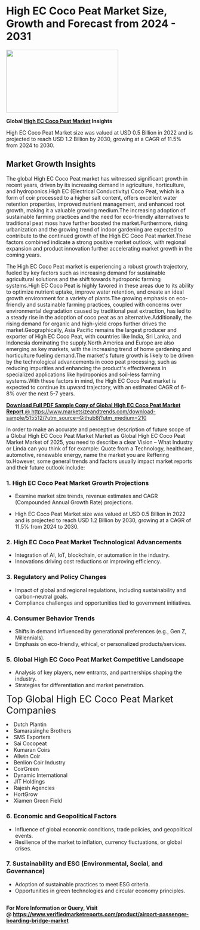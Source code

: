 <H1>High EC Coco Peat Market Size, Growth and Forecast from 2024 - 2031</H1><img class="aligncenter size-medium wp-image-584254" src="https://thirdeyenews.in/wp-content/uploads/2024/09/Global-Market-Research-300x168.jpeg" alt="" width="300" height="168" /><p><strong>Global&nbsp;<a href="https://www.marketsizeandtrends.com/download-sample/515512/?utm_source=Github8j?utm_medium=210">High EC Coco Peat Market</a> Insights</strong></p><p>High EC Coco Peat Market size was valued at USD 0.5 Billion in 2022 and is projected to reach USD 1.2 Billion by 2030, growing at a CAGR of 11.5% from 2024 to 2030.</p><p><h2>Market Growth Insights</h2> <p>The global High EC Coco Peat market has witnessed significant growth in recent years, driven by its increasing demand in agriculture, horticulture, and hydroponics.High EC (Electrical Conductivity) Coco Peat, which is a form of coir processed to a higher salt content, offers excellent water retention properties, improved nutrient management, and enhanced root growth, making it a valuable growing medium.The increasing adoption of sustainable farming practices and the need for eco-friendly alternatives to traditional peat moss have further boosted the market.Furthermore, rising urbanization and the growing trend of indoor gardening are expected to contribute to the continued growth of the High EC Coco Peat market.These factors combined indicate a strong positive market outlook, with regional expansion and product innovation further accelerating market growth in the coming years.</p> <p><a href="#"></a></p> <p>The High EC Coco Peat market is experiencing a robust growth trajectory, fueled by key factors such as increasing demand for sustainable agricultural solutions and the shift towards hydroponic farming systems.High EC Coco Peat is highly favored in these areas due to its ability to optimize nutrient uptake, improve water retention, and create an ideal growth environment for a variety of plants.The growing emphasis on eco-friendly and sustainable farming practices, coupled with concerns over environmental degradation caused by traditional peat extraction, has led to a steady rise in the adoption of coco peat as an alternative.Additionally, the rising demand for organic and high-yield crops further drives the market.Geographically, Asia Pacific remains the largest producer and exporter of High EC Coco Peat, with countries like India, Sri Lanka, and Indonesia dominating the supply.North America and Europe are also emerging as key markets, with the increasing trend of home gardening and horticulture fueling demand.The market's future growth is likely to be driven by the technological advancements in coco peat processing, such as reducing impurities and enhancing the product's effectiveness in specialized applications like hydroponics and soil-less farming systems.With these factors in mind, the High EC Coco Peat market is expected to continue its upward trajectory, with an estimated CAGR of 6-8% over the next 5-7 years.</p> <p><a href="#"></p><p><span class=""><strong>Download Full PDF Sample Copy of Global High EC Coco Peat Market Report</strong> @ <a href="https://www.marketsizeandtrends.com/download-sample/515512/?utm_source=Github8j?utm_medium=210" target="_blank">https://www.marketsizeandtrends.com/download-sample/515512/?utm_source=Github8j?utm_medium=210</a></span></p><p>In order to make an accurate and perceptive description of future scope of a Global&nbsp;High EC Coco Peat Market Market as Global&nbsp;High EC Coco Peat Market Market of 2025, you need to describe a clear Vision &ndash; What Industry or Linda can you think of for example: Quote from a Technology, healthcare, automotive, renewable energy, name the market you are Reffering to.However, some general trends and factors usually impact market reports and their future outlook include:</p><h3>1.&nbsp;<strong>High EC Coco Peat Market Growth Projections</strong></h3><ul><li>Examine market size trends, revenue estimates and CAGR (Compounded Annual Growth Rate) projections.</li><li><p>High EC Coco Peat Market size was valued at USD 0.5 Billion in 2022 and is projected to reach USD 1.2 Billion by 2030, growing at a CAGR of 11.5% from 2024 to 2030.</p></li></ul><h3>2.&nbsp;<strong>High EC Coco Peat Market Technological Advancements</strong></h3><ul><li>Integration of AI, IoT, blockchain, or automation in the industry.</li><li>Innovations driving cost reductions or improving efficiency.</li></ul><h3>3.&nbsp;<strong>Regulatory and Policy Changes</strong></h3><ul><li>Impact of global and regional regulations, including sustainability and carbon-neutral goals.</li><li>Compliance challenges and opportunities tied to government initiatives.</li></ul><h3>4.&nbsp;<strong>Consumer Behavior Trends</strong></h3><ul><li>Shifts in demand influenced by generational preferences (e.g., Gen Z, Millennials).</li><li>Emphasis on eco-friendly, ethical, or personalized products/services.</li></ul><h3>5.&nbsp;<strong>Global High EC Coco Peat Market Competitive Landscape</strong></h3><ul><li>Analysis of key players, new entrants, and partnerships shaping the industry.</li><li>Strategies for differentiation and market penetration.</li></ul><p data-pm-slice="1 1 []"><span style="color: inherit; font-family: inherit; font-size: 25px;">Top Global High EC Coco Peat Market Companies</span></p><div class="" data-test-id=""><p><li>Dutch Plantin</li><li> Samarasinghe Brothers</li><li> SMS Exporters</li><li> Sai Cocopeat</li><li> Kumaran Coirs</li><li> Allwin Coir</li><li> Benlion Coir Industry</li><li> CoirGreen</li><li> Dynamic International</li><li> JIT Holdings</li><li> Rajesh Agencies</li><li> HortGrow</li><li> Xiamen Green Field</li></p></div><h3>6.&nbsp;<strong>Economic and Geopolitical Factors</strong></h3><ul><li>Influence of global economic conditions, trade policies, and geopolitical events.</li><li>Resilience of the market to inflation, currency fluctuations, or global crises.</li></ul><h3>7.&nbsp;<strong>Sustainability and ESG (Environmental, Social, and Governance)</strong></h3><ul><li>Adoption of sustainable practices to meet ESG criteria.</li><li>Opportunities in green technologies and circular economy principles.</li></ul><h2><strong style="font-size: 14px;">For More Information or Query, Visit @&nbsp;</strong><a style="background-color: #ffffff; font-size: 14px;" href="https://www.marketsizeandtrends.com/report/high-ec-coco-peat-market/" target="_blank">https://www.verifiedmarketreports.com/product/airport-passenger-boarding-bridge-market</a></h2>